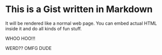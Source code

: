 # This is a Gist written in Markdown

It will be rendered like a normal web page. You can embed actual HTML inside it
and do all kinds of fun stuff.

WHOO HOO!!!

WERD?? OMFG DUDE